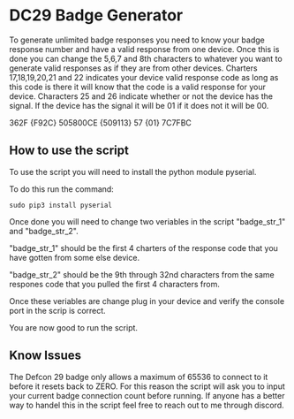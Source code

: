 # DC29 Badge Generator

To generate unlimited badge responses you need to know your badge response number and have a valid response from one device. Once this is done you can change the 5,6,7 and 8th characters to whatever you want to generate valid responses as if they are from other devices. Charters 17,18,19,20,21 and 22 indicates your device valid response code as long as this code is there it will know that the code is a valid response for your device. Characters 25 and 26 indicate whether or not the device has the signal. If the device has the signal it will be 01 if it does not it will be 00.

362F {F92C} 505800CE {509113} 57 {01} 7C7FBC

## How to use the script

To use the script you will need to install the python module pyserial.

To do this run the command:

```
sudo pip3 install pyserial
```

Once done you will need to change two veriables in the script "badge_str_1" and "badge_str_2".

"badge_str_1" should be the first 4 charters of the response code that you have gotten from some else device.

"badge_str_2" should be the 9th through 32nd characters from the same respones code that you pulled the first 4 characters from.

Once these veriables are change plug in your device and verify the console port in the scrip is correct.

You are now good to run the script.


## Know Issues

The Defcon 29 badge only allows a maximum of 65536 to connect to it before it resets back to ZERO. For this reason the script will ask you to input your current badge connection count before running. If anyone has a better way to handel this in the script feel free to reach out to me through discord.
